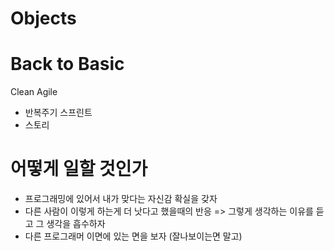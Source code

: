 # Objects

# Back to Basic
Clean Agile

- 반복주기 스프린트
- 스토리


# 어떻게 일할 것인가

- 프로그래밍에 있어서 내가 맞다는 자신감 확실을 갖자
- 다른 사람이 이렇게 하는게 더 낫다고 했을때의 반응 => 그렇게 생각하는 이유를 듣고 그 생각을 흡수하자
- 다른 프로그래머 이면에 있는 면을 보자 (잘나보이는면 말고)
